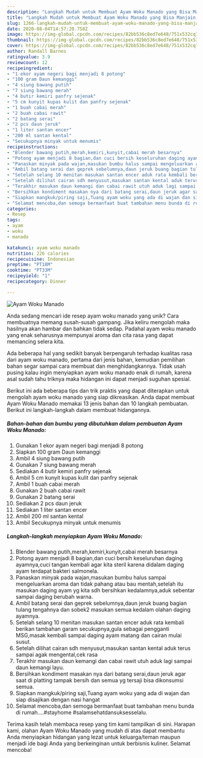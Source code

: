 ```yaml
---
description: "Langkah Mudah untuk Membuat Ayam Woku Manado yang Bisa Manjain Lidah"
title: "Langkah Mudah untuk Membuat Ayam Woku Manado yang Bisa Manjain Lidah"
slug: 1266-langkah-mudah-untuk-membuat-ayam-woku-manado-yang-bisa-manjain-lidah
date: 2020-08-04T14:57:20.758Z
image: https://img-global.cpcdn.com/recipes/82bb536c8ed7e648/751x532cq70/ayam-woku-manado-foto-resep-utama.jpg
thumbnail: https://img-global.cpcdn.com/recipes/82bb536c8ed7e648/751x532cq70/ayam-woku-manado-foto-resep-utama.jpg
cover: https://img-global.cpcdn.com/recipes/82bb536c8ed7e648/751x532cq70/ayam-woku-manado-foto-resep-utama.jpg
author: Randall Barnes
ratingvalue: 3.9
reviewcount: 12
recipeingredient:
- "1 ekor ayam negeri bagi menjadi 8 potong"
- "100 gram Daun kemanggi"
- "4 siung bawang putih"
- "7 siung bawang merah"
- "4 butir kemiri panfry sejenak"
- "5 cm kunyit kupas kulit dan panfry sejenak"
- "1 buah cabai merah"
- "2 buah cabai rawit"
- "2 batang serai"
- "2 pcs daun jeruk"
- "1 liter santan encer"
- "200 ml santan kental"
- "Secukupnya minyak untuk menumis"
recipeinstructions:
- "Blender bawang putih,merah,kemiri,kunyit,cabai merah besarnya"
- "Potong ayam menjadi 8 bagian,dan cuci bersih keseluruhan daging ayamnya,cuci tangan kembali agar kita steril karena didalam daging ayam terdapat bakteri salmonela."
- "Panaskan minyak pada wajan,masukan bumbu halus sampai mengeluarkan aroma dan tidak pahang atau bau mentah,setelah itu masukan daging ayam yg kita sdh bersihkan kedalamnya,aduk sebentar sampai daging berubah warna."
- "Ambil batang serai dan geprek sebelumnya,daun jeruk buang bagian tulang tengahnya dan sobek2 masukan semua kedalam olahan daging ayamnya."
- "Setelah selang 10 menitan masukan santan encer aduk rata kembali berikan tambahan garam secukupnya,gula sebagai pengganti MSG,masak kembali sampai daging ayam matang dan cairan mulai susut."
- "Setelah dilihat cairan sdh menyusut,masukan santan kental aduk terus sampai agak mengental,cek rasa"
- "Terakhir masukan daun kemangi dan cabai rawit utuh aduk lagi sampai daun kemangi layu."
- "Bersihkan kondiment masakan nya dari batang serai,daun jeruk agar saat di platting tampak bersih dan semua yg tersaji bisa dikonsumsi semua."
- "Siapkan mangkuk/piring saji,Tuang ayam woku yang ada di wajan dan siap disajikan dengan nasi hangat"
- "Selamat mencoba,dan semoga bermanfaat buat tambahan menu bunda di rumah....#stayhome #salamsehatdansuksesselalu."
categories:
- Resep
tags:
- ayam
- woku
- manado

katakunci: ayam woku manado 
nutrition: 226 calories
recipecuisine: Indonesian
preptime: "PT18M"
cooktime: "PT33M"
recipeyield: "1"
recipecategory: Dinner

---
```



![Ayam Woku Manado](https://img-global.cpcdn.com/recipes/82bb536c8ed7e648/751x532cq70/ayam-woku-manado-foto-resep-utama.jpg)

Anda sedang mencari ide resep ayam woku manado yang unik? Cara membuatnya memang susah-susah gampang. Jika keliru mengolah maka hasilnya akan hambar dan bahkan tidak sedap. Padahal ayam woku manado yang enak seharusnya mempunyai aroma dan cita rasa yang dapat memancing selera kita.



Ada beberapa hal yang sedikit banyak berpengaruh terhadap kualitas rasa dari ayam woku manado, pertama dari jenis bahan, kemudian pemilihan bahan segar sampai cara membuat dan menghidangkannya. Tidak usah pusing kalau ingin menyiapkan ayam woku manado enak di rumah, karena asal sudah tahu triknya maka hidangan ini dapat menjadi suguhan spesial.


Berikut ini ada beberapa tips dan trik praktis yang dapat diterapkan untuk mengolah ayam woku manado yang siap dikreasikan. Anda dapat membuat Ayam Woku Manado memakai 13 jenis bahan dan 10 langkah pembuatan. Berikut ini langkah-langkah dalam membuat hidangannya.

<!--inarticleads1-->

##### Bahan-bahan dan bumbu yang dibutuhkan dalam pembuatan Ayam Woku Manado:

1. Gunakan 1 ekor ayam negeri bagi menjadi 8 potong
1. Siapkan 100 gram Daun kemanggi
1. Ambil 4 siung bawang putih
1. Gunakan 7 siung bawang merah
1. Sediakan 4 butir kemiri panfry sejenak
1. Ambil 5 cm kunyit kupas kulit dan panfry sejenak
1. Ambil 1 buah cabai merah
1. Gunakan 2 buah cabai rawit
1. Gunakan 2 batang serai
1. Sediakan 2 pcs daun jeruk
1. Sediakan 1 liter santan encer
1. Ambil 200 ml santan kental
1. Ambil Secukupnya minyak untuk menumis




<!--inarticleads2-->

##### Langkah-langkah menyiapkan Ayam Woku Manado:

1. Blender bawang putih,merah,kemiri,kunyit,cabai merah besarnya
1. Potong ayam menjadi 8 bagian,dan cuci bersih keseluruhan daging ayamnya,cuci tangan kembali agar kita steril karena didalam daging ayam terdapat bakteri salmonela.
1. Panaskan minyak pada wajan,masukan bumbu halus sampai mengeluarkan aroma dan tidak pahang atau bau mentah,setelah itu masukan daging ayam yg kita sdh bersihkan kedalamnya,aduk sebentar sampai daging berubah warna.
1. Ambil batang serai dan geprek sebelumnya,daun jeruk buang bagian tulang tengahnya dan sobek2 masukan semua kedalam olahan daging ayamnya.
1. Setelah selang 10 menitan masukan santan encer aduk rata kembali berikan tambahan garam secukupnya,gula sebagai pengganti MSG,masak kembali sampai daging ayam matang dan cairan mulai susut.
1. Setelah dilihat cairan sdh menyusut,masukan santan kental aduk terus sampai agak mengental,cek rasa
1. Terakhir masukan daun kemangi dan cabai rawit utuh aduk lagi sampai daun kemangi layu.
1. Bersihkan kondiment masakan nya dari batang serai,daun jeruk agar saat di platting tampak bersih dan semua yg tersaji bisa dikonsumsi semua.
1. Siapkan mangkuk/piring saji,Tuang ayam woku yang ada di wajan dan siap disajikan dengan nasi hangat
1. Selamat mencoba,dan semoga bermanfaat buat tambahan menu bunda di rumah....#stayhome #salamsehatdansuksesselalu.




Terima kasih telah membaca resep yang tim kami tampilkan di sini. Harapan kami, olahan Ayam Woku Manado yang mudah di atas dapat membantu Anda menyiapkan hidangan yang lezat untuk keluarga/teman maupun menjadi ide bagi Anda yang berkeinginan untuk berbisnis kuliner. Selamat mencoba!
